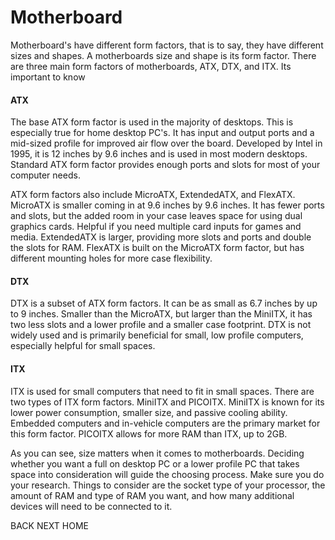 # Motherboard

Motherboard's have different form factors, that is to say, they have different sizes and shapes.  A motherboards size and shape is its form factor.  There are three main form factors of motherboards, ATX, DTX, and ITX.  Its important to know 

#### ATX
The base ATX form factor is used in the majority of desktops.  This is especially true for home desktop PC's.  It has input and output ports and a mid-sized profile for improved air flow over the board.  Developed by Intel in 1995, it is 12 inches by 9.6 inches and is used in most modern desktops.  Standard ATX form factor provides enough ports and slots for most of your computer needs.  

ATX form factors also include MicroATX, ExtendedATX, and FlexATX.  MicroATX is smaller coming in at 9.6 inches by 9.6 inches.  It has fewer ports and slots, but the added room in your case leaves space for using dual graphics cards.  Helpful if you need multiple card inputs for games and media.  ExtendedATX is larger, providing more slots and ports and double the slots for RAM.  FlexATX is built on the MicroATX form factor, but has different mounting holes for more case flexibility.  

#### DTX
DTX is a subset of ATX form factors.  It can be as small as 6.7 inches by  up to 9 inches.  Smaller than the MicroATX, but larger than the MiniITX, it has two less slots and a lower profile and a smaller case footprint.  DTX is not widely used and is primarily beneficial for small, low profile computers, especially helpful for small spaces.  

#### ITX
ITX is used for small computers that need to fit in small spaces.  There are two types of ITX form factors.  MiniITX and PICOITX.  MiniITX is known for its lower power consumption, smaller size, and passive cooling ability.  Embedded computers and in-vehicle computers are the primary market for this form factor.  PICOITX allows for more RAM than ITX, up to 2GB.  

As you can see, size matters when it comes to motherboards.  Deciding whether you want a full on desktop PC or a lower profile PC that takes space into consideration will guide the choosing process.  Make sure you do your research.  Things to consider are the socket type of your processor, the amount of RAM and type of RAM you want, and how many additional devices will need to be connected to it.  

BACK  NEXT
HOME
